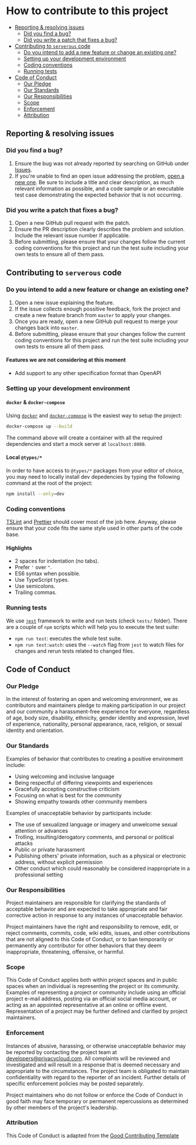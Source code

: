 # How to contribute to this project

<!-- TOC depthFrom:2 depthTo:3 -->

- [Reporting & resolving issues](#reporting--resolving-issues)
  - [Did you find a bug?](#did-you-find-a-bug)
  - [Did you write a patch that fixes a bug?](#did-you-write-a-patch-that-fixes-a-bug)
- [Contributing to `serverous` code](#contributing-to-serverous-code)
  - [Do you intend to add a new feature or change an existing one?](#do-you-intend-to-add-a-new-feature-or-change-an-existing-one)
  - [Setting up your development environment](#setting-up-your-development-environment)
  - [Coding conventions](#coding-conventions)
  - [Running tests](#running-tests)
- [Code of Conduct](#code-of-conduct)
  - [Our Pledge](#our-pledge)
  - [Our Standards](#our-standards)
  - [Our Responsibilities](#our-responsibilities)
  - [Scope](#scope)
  - [Enforcement](#enforcement)
  - [Attribution](#attribution)

<!-- /TOC -->

## Reporting & resolving issues

### Did you find a bug?

1. Ensure the bug was not already reported by searching on GitHub under [Issues](https://github.com/privacycloud/serverous/issues).
1. If you're unable to find an open issue addressing the problem, [open a new one](https://github.com/privacycloud/serverous/issues/new). Be sure to include a title and clear description, as much relevant information as possible, and a code sample or an executable test case demonstrating the expected behavior that is not occurring.

### Did you write a patch that fixes a bug?

1. Open a new GitHub pull request with the patch.
1. Ensure the PR description clearly describes the problem and solution. Include the relevant issue number if applicable.
1. Before submitting, please ensure that your changes follow the current coding conventions for this project and run the test suite including your own tests to ensure all of them pass.

## Contributing to `serverous` code

### Do you intend to add a new feature or change an existing one?

1. Open a new issue explaining the feature.
1. If the issue collects enough possitive feedback, fork the project and create a new feature branch from `master` to apply your changes.
1. Once you are ready, open a new GitHub pull request to merge your changes back into `master`.
1. Before submitting, please ensure that your changes follow the current coding conventions for this project and run the test suite including your own tests to ensure all of them pass.

#### Features we are not considering at this moment

- Add support to any other specification format than OpenAPI

### Setting up your development environment

#### `docker` & `docker-compose`

Using [`docker`](https://docker.com) and [`docker-compose`](https://docs.docker.com/compose/) is the easiest way to setup the project:

```sh
docker-compose up --build
```

The command above will create a container with all the required dependencies and start a mock server at `localhost:8080`.

#### Local `@types/*`

In order to have access to `@types/*` packages from your editor of choice, you may need to locally install dev depedencies by typing the following command at the root of the project:

```sh
npm install --only=dev
```

### Coding conventions

[TSLint](https://palantir.github.io/tslint/) and [Prettier](https://prettier.io/) should cover most of the job here. Anyway, please ensure that your code fits the same style used in other parts of the code base.

#### Highlights

- 2 spaces for indentation (no tabs).
- Prefer `'` over `"`.
- ES6 syntax when possible.
- Use TypeScript types.
- Use semicolons.
- Trailing commas.

### Running tests

We use [`jest`](https://facebook.github.io/jest/) framework to write and run tests (check `tests/` folder). There are a couple of `npm` scripts which will help you to execute the test suite:

- `npm run test`: executes the whole test suite.
- `npm run test:watch`: uses the `--watch` flag from `jest` to watch files for changes and rerun tests related to changed files.

## Code of Conduct

### Our Pledge

In the interest of fostering an open and welcoming environment, we as contributors and maintainers pledge to making participation in our project and our community a harassment-free experience for everyone, regardless of age, body size, disability, ethnicity, gender identity and expression, level of experience, nationality, personal appearance, race, religion, or sexual identity and orientation.

### Our Standards

Examples of behavior that contributes to creating a positive environment include:

- Using welcoming and inclusive language
- Being respectful of differing viewpoints and experiences
- Gracefully accepting constructive criticism
- Focusing on what is best for the community
- Showing empathy towards other community members

Examples of unacceptable behavior by participants include:

- The use of sexualized language or imagery and unwelcome sexual attention or advances
- Trolling, insulting/derogatory comments, and personal or political attacks
- Public or private harassment
- Publishing others' private information, such as a physical or electronic address, without explicit permission
- Other conduct which could reasonably be considered inappropriate in a professional setting

### Our Responsibilities

Project maintainers are responsible for clarifying the standards of acceptable behavior and are expected to take appropriate and fair corrective action in response to any instances of unacceptable behavior.

Project maintainers have the right and responsibility to remove, edit, or reject comments, commits, code, wiki edits, issues, and other contributions that are not aligned to this Code of Conduct, or to ban temporarily or permanently any contributor for other behaviors that they deem inappropriate, threatening, offensive, or harmful.

### Scope

This Code of Conduct applies both within project spaces and in public spaces when an individual is representing the project or its community. Examples of representing a project or community include using an official project e-mail address, posting via an official social media account, or acting as an appointed representative at an online or offline event. Representation of a project may be further defined and clarified by project maintainers.

### Enforcement

Instances of abusive, harassing, or otherwise unacceptable behavior may be reported by contacting the project team at developers@privacycloud.com. All complaints will be reviewed and investigated and will result in a response that is deemed necessary and appropriate to the circumstances. The project team is obligated to maintain confidentiality with regard to the reporter of an incident. Further details of specific enforcement policies may be posted separately.

Project maintainers who do not follow or enforce the Code of Conduct in good faith may face temporary or permanent repercussions as determined by other members of the project's leadership.

### Attribution

This Code of Conduct is adapted from the [Good Contributing Template](https://gist.github.com/PurpleBooth/b24679402957c63ec426)
